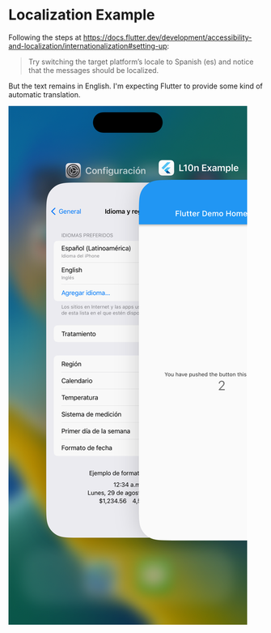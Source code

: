 # Localization Example

Following the steps at https://docs.flutter.dev/development/accessibility-and-localization/internationalization#setting-up:

> Try switching the target platform’s locale to Spanish (es) and notice that the messages should be localized.

But the text remains in English. I'm expecting Flutter to provide some kind of automatic translation.

![img.png](img.png)

